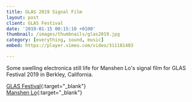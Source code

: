 ```yaml
---
title: GLAS 2019 Signal Film
layout: post
client: GLAS Festival
date: '2019-01-15 00:15:10 +0100'
thumbnail: /images/thumbnails/glas2019.jpg
category: [everything, sound, music]
embed: https://player.vimeo.com/video/311181403

---
```


Some swelling electronica still life for Manshen Lo's signal film for GLAS Festival 2019 in Berkley, California.

[GLAS Festival](http://www.glasanimation.com){:target="_blank"}  
[Manshen Lo](http://www.manshenlo.com/){:target="_blank"}  
